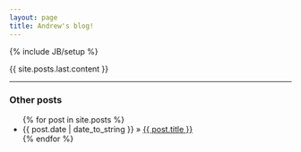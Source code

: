 ```yaml
---
layout: page
title: Andrew's blog!
---
```

{% include JB/setup %}

{{ site.posts.last.content }}


<hr>

<h3>Other posts</h3>

<ul class="posts">
  {% for post in site.posts %}
    <li><span>{{ post.date | date_to_string }}</span> &raquo; <a href="{{ BASE_PATH }}{{ post.url }}">{{ post.title }}</a></li>
  {% endfor %}
</ul>

